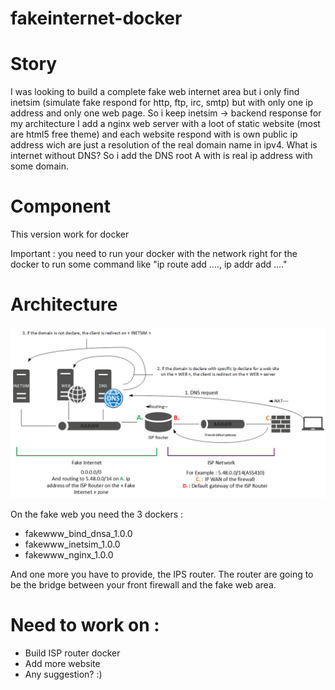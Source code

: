 # fakeinternet-docker

# Story

I was looking to build a complete  fake web internet area but i only find inetsim (simulate fake respond for http, ftp, irc, smtp) but with only one ip address and only one web page.
So i keep inetsim -> backend response for my architecture
I add a nginx web server with a loot of static website (most are html5 free theme) and each website respond with is own public ip address wich are just a resolution of the real domain name in ipv4.
What is internet without DNS?
So i add the DNS root A with is real ip address with some domain.

# Component
This version work for docker

Important : you need to run your docker with the network right for the docker to run some command like "ip route add ...., ip addr add ...."

# Architecture

![alt text](https://github.com/b4b857f6ee/fakeinternet-docker/blob/master/images/fakewww.png)

On the fake web you need the 3 dockers :
- fakewww_bind_dnsa_1.0.0
- fakewww_inetsim_1.0.0
- fakewww_nginx_1.0.0

And one more you have to provide, the IPS router. The router are going to be the bridge between your front firewall and the fake web area.

# Need to work on :
- Build ISP router docker
- Add more website
- Any suggestion? :)